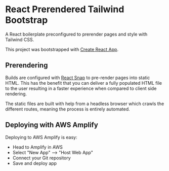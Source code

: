 # React Prerendered Tailwind Bootstrap

A React boilerplate preconfigured to prerender pages and style with Tailwind CSS.

This project was bootstrapped with [Create React App](https://github.com/facebook/create-react-app).

## Prerendering

Builds are configured with [React Snap](https://github.com/stereobooster/react-snap) to pre-render pages into static HTML. This has the benefit that you can deliver a fully populated HTML file to the user resulting in a faster experience when compared to client side rendering.

The static files are built with help from a headless browser which crawls the different routes, meaning the process is entirely automated.

## Deploying with AWS Amplify

Deploying to AWS Amplify is easy:

- Head to Amplify in AWS
- Select "New App" --> "Host Web App"
- Connect your Git repository
- Save and deploy app
